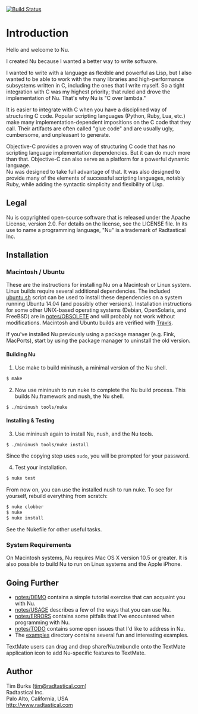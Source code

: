 [![Build Status](https://travis-ci.org/programming-nu/nu.svg?branch=master)](https://travis-ci.org/programming-nu/nu)

# Introduction

Hello and welcome to Nu.

I created Nu because I wanted a better way to write software.

I wanted to write with a language as flexible and powerful as Lisp, but I 
also wanted to be able to work with the many libraries and high-performance
subsystems written in C, including the ones that I write myself.  So a tight 
integration with C was my highest priority; that ruled and drove the 
implementation of Nu.  That's why Nu is "C over lambda."

It is easier to integrate with C when you have a disciplined way of structuring 
C code.  Popular scripting languages (Python, Ruby, Lua, etc.) make many 
implementation-dependent impositions on the C code that they call.  Their
artifacts are often called "glue code" and are usually ugly, cumbersome, and 
unpleasant to generate.

Objective-C provides a proven way of structuring C code that has no scripting 
language implementation dependencies.  But it can do much more than that.
Objective-C can also serve as a platform for a powerful dynamic language.  
Nu was designed to take full advantage of that.  It was also designed to 
provide many of the elements of successful scripting languages, notably 
Ruby, while adding the syntactic simplicity and flexibility of Lisp.   

## Legal

Nu is copyrighted open-source software that is released under the Apache
License, version 2.0.  For details on the license, see the LICENSE file.
In its use to name a programming language, "Nu" is a trademark of Radtastical 
Inc.

## Installation

### Macintosh / Ubuntu 

These are the instructions for installing Nu on a Macintosh or Linux system. 
Linux builds require several additional dependencies. The included 
[ubuntu.sh](ubuntu.sh) script can be used to install these dependencies on 
a system running Ubuntu 14.04 (and possibly other versions). Installation 
instructions for some other UNIX-based operating systems (Debian, OpenSolaris, 
and FreeBSD) are in [notes/OBSOLETE](notes/OBSOLETE) and will probably not 
work without modifications. Macintosh and Ubuntu builds are verified with
[Travis](.travis.yml).

If you've installed Nu previously using a package manager (e.g. Fink, MacPorts), 
start by using the package manager to uninstall the old version.

#### Building Nu

1. Use make to build mininush, a minimal version of the Nu shell.

```bash
$ make
```

2. Now use mininush to run nuke to complete the Nu build process.
   This builds Nu.framework and nush, the Nu shell.

```bash
$ ./mininush tools/nuke
```
#### Installing & Testing

3. Use mininush again to install Nu, nush, and the Nu tools.

```bash
$ ./mininush tools/nuke install
```

Since the copying step uses `sudo`, you will be prompted for your password.

4. Test your installation.

```bash
$ nuke test
```

From now on, you can use the installed nush to run nuke. To see for
yourself, rebuild everything from scratch:

```bash
$ nuke clobber
$ nuke
$ nuke install
```

See the Nukefile for other useful tasks.

### System Requirements

On Macintosh systems, Nu requires Mac OS X version 10.5 or greater.
It is also possible to build Nu to run on Linux systems and the 
Apple iPhone.

## Going Further

* [notes/DEMO](https://github.com/timburks/nu/blob/master/notes/DEMO) contains a simple tutorial exercise that can acquaint you with Nu.
* [notes/USAGE](https://github.com/timburks/nu/blob/master/notes/USAGE) describes a few of the ways that you can use Nu.
* [notes/ERRORS](https://github.com/timburks/nu/blob/master/notes/ERRORS) contains some pitfalls that I've encountered when programming with Nu.
* [notes/TODO](https://github.com/timburks/nu/blob/master/notes/TODO) contains some open issues that I'd like to address in Nu.
* The [examples](https://github.com/timburks/nu/tree/master/examples) directory contains several fun and interesting examples.

TextMate users can drag and drop share/Nu.tmbundle onto the TextMate 
application icon to add Nu-specific features to TextMate.

## Author

Tim Burks (tim@radtastical.com)<br/>
Radtastical Inc.<br/>
Palo Alto, California, USA<br/>
http://www.radtastical.com
